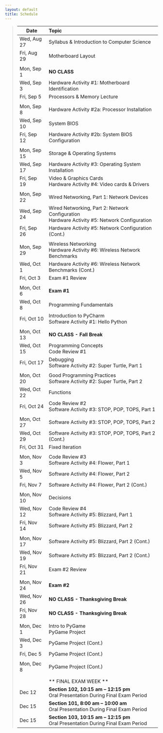 ```yaml
---
layout: default
title: Schedule
---
```


>| **Date**       | **Topic**
>| ---------------|:---------
>| Wed, Aug 27    |  Syllabus & Introduction to Computer Science
>| Fri, Aug 29    |  Motherboard Layout
>|| 
>| Mon, Sep 1     |  **NO CLASS**
>| Wed, Sep 3     |  Hardware Activity #1: Motherboard Identification
>| Fri, Sep 5     |  Processors & Memory Lecture
>|| 
>| Mon, Sep 8     |  Hardware Activity #2a: Processor Installation
>| Wed, Sep 10    |  System BIOS
>| Fri, Sep 12    |  Hardware Activity #2b: System BIOS Configuration
>|| 
>| Mon, Sep 15    |  Storage & Operating Systems
>| Wed, Sep 17    |  Hardware Activity #3: Operating System Installation
>| Fri, Sep 19    |  Video & Graphics Cards  <br>  Hardware Activity #4: Video cards & Drivers
>|| 
>| Mon, Sep 22    |  Wired Networking, Part 1: Network Devices
>| Wed, Sep 24    |  Wired Networking, Part 2: Network Configuration  <br>  Hardware Activity #5: Network Configuration
>| Fri, Sep 26    |  Hardware Activity #5: Network Configuration (Cont.)
>|| 
>| Mon, Sep 29    |  Wireless Networking  <br>  Hardware Activity #6: Wireless Network Benchmarks
>| Wed, Oct 1     |  Hardware Activity #6: Wireless Network Benchmarks (Cont.)
>| Fri, Oct 3     |  Exam #1 Review
>|| 
>| Mon, Oct 6     |  **Exam #1**
>| Wed, Oct 8     |  Programming Fundamentals
>| Fri, Oct 10    |  Introduction to PyCharm  <br>  Software Activity #1: Hello Python
>|| 
>| Mon, Oct 13    |  **NO CLASS - Fall Break**
>| Wed, Oct 15    |  Programming Concepts  <br>  Code Review #1
>| Fri, Oct 17    |  Debugging  <br>  Software Activity #2: Super Turtle, Part 1
>|| 
>| Mon, Oct 20    |  Good Programming Practices  <br>  Software Activity #2: Super Turtle, Part 2
>| Wed, Oct 22    |  Functions
>| Fri, Oct 24    |  Code Review #2  <br>  Software Activity #3: STOP, POP, TOPS, Part 1
>|| 
>| Mon, Oct 27    |  Software Activity #3: STOP, POP, TOPS, Part 2
>| Wed, Oct 29    |  Software Activity #3: STOP, POP, TOPS, Part 2 (Cont.)
>| Fri, Oct 31    |  Fixed Iteration
>|| 
>| Mon, Nov 3     |  Code Review #3  <br>  Software Activity #4: Flower, Part 1
>| Wed, Nov 5     |  Software Activity #4: Flower, Part 2
>| Fri, Nov 7     |  Software Activity #4: Flower, Part 2 (Cont.)
>|| 
>| Mon, Nov 10    |  Decisions
>| Wed, Nov 12    |  Code Review #4  <br>  Software Activity #5: Blizzard, Part 1
>| Fri, Nov 14    |  Software Activity #5: Blizzard, Part 2
>|| 
>| Mon, Nov 17    |  Software Activity #5: Blizzard, Part 2 (Cont.)
>| Wed, Nov 19    |  Software Activity #5: Blizzard, Part 2 (Cont.)
>| Fri, Nov 21    |  Exam #2 Review
>|| 
>| Mon, Nov 24    |  **Exam #2**
>| Wed, Nov 26    |  **NO CLASS - Thanksgiving Break**
>| Fri, Nov 28    |  **NO CLASS - Thanksgiving Break**
>|| 
>| Mon, Dec 1     |  Intro to PyGame <br> PyGame Project
>| Wed, Dec 3     |  PyGame Project (Cont.)
>| Fri, Dec 5     |  PyGame Project (Cont.)
>|| 
>| Mon, Dec 8     |  PyGame Project (Cont.)
>||
>||
>|| ** FINAL EXAM WEEK **
>| Dec 12         |  **Section 102, 10:15 am &ndash; 12:15 pm** <br> Oral Presentation During Final Exam Period
>| Dec 15         |  **Section 101, 8:00 am &ndash; 10:00 am** <br> Oral Presentation During Final Exam Period
>| Dec 15         |  **Section 103, 10:15 am &ndash; 12:15 pm** <br> Oral Presentation During Final Exam Period


<!-- vim:set wrap: ­-->
<!-- vim:set linebreak: -->
<!-- vim:set nolist: -->

